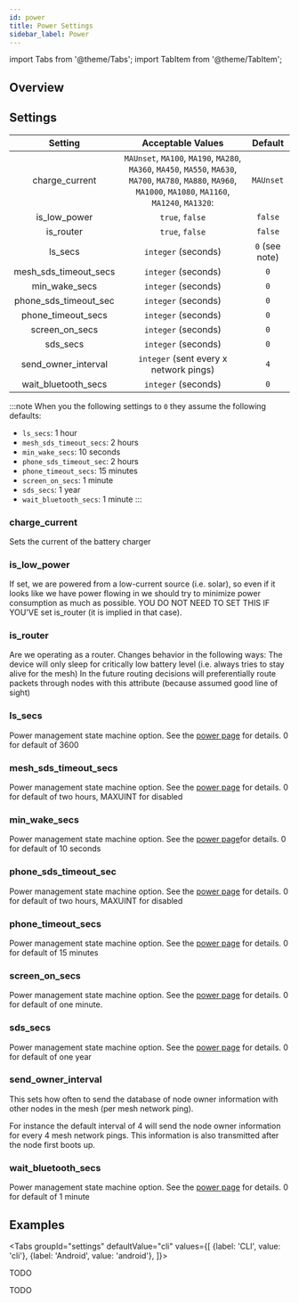 ```yaml
---
id: power
title: Power Settings
sidebar_label: Power
---
```

import Tabs from '@theme/Tabs';
import TabItem from '@theme/TabItem';


## Overview



## Settings

| Setting | Acceptable Values | Default |
| :-----: | :---------------: | :-----: |
| charge_current | `MAUnset`, `MA100`, `MA190`, `MA280`, `MA360`, `MA450`, `MA550`, `MA630`, `MA700`, `MA780`, `MA880`, `MA960`, `MA1000`, `MA1080`, `MA1160`, `MA1240`, `MA1320`: | `MAUnset` |
| is_low_power | `true`, `false` | `false` | If set, we are powered from a low-current source (i.e. solar), so even if it looks like we have power flowing in we should try to minimize power consumption as much as possible. YOU DO NOT NEED TO SET THIS IF YOU'VE set is_router (it is implied in that case). |
| is_router | `true`, `false` | `false` |
| ls_secs | `integer` (seconds) | `0` (see note) |
| mesh_sds_timeout_secs | `integer` (seconds) | `0` |
| min_wake_secs | `integer` (seconds) | `0` |
| phone_sds_timeout_sec | `integer` (seconds) | `0` | Power management state machine option. See the [power page](other/power) for details. 0 for default of two hours, MAXUINT for disabled |
| phone_timeout_secs | `integer` (seconds) | `0` |
| screen_on_secs | `integer` (seconds) | `0` |
| sds_secs | `integer` (seconds) | `0` |
| send_owner_interval | `integer` (sent every x network pings) | `4` |
| wait_bluetooth_secs | `integer` (seconds) | `0` |

:::note
When you the following settings to `0` they assume the following defaults:
- `ls_secs`: 1 hour
- `mesh_sds_timeout_secs`: 2 hours
- `min_wake_secs`: 10 seconds
- `phone_sds_timeout_sec`: 2 hours
- `phone_timeout_secs`: 15 minutes
- `screen_on_secs`: 1 minute
- `sds_secs`: 1 year
- `wait_bluetooth_secs`: 1 minute
:::

### charge_current

Sets the current of the battery charger

### is_low_power

If set, we are powered from a low-current source (i.e. solar), so even if it looks like we have power flowing in we should try to minimize power consumption as much as possible. YOU DO NOT NEED TO SET THIS IF YOU'VE set is_router (it is implied in that case).

### is_router

Are we operating as a router. Changes behavior in the following ways: The device will only sleep for critically low battery level (i.e. always tries to stay alive for the mesh) In the future routing decisions will preferentially route packets through nodes with this attribute (because assumed good line of sight)

### ls_secs

Power management state machine option. See the [power page](../other/power) for details. 0 for default of 3600

### mesh_sds_timeout_secs

Power management state machine option. See the [power page](../other/power) for details. 0 for default of two hours, MAXUINT for disabled

### min_wake_secs

Power management state machine option. See the [power page](../other/power)for details. 0 for default of 10 seconds

### phone_sds_timeout_sec

Power management state machine option. See the [power page](../other/power) for details. 0 for default of two hours, MAXUINT for disabled

### phone_timeout_secs

Power management state machine option. See the [power page](../other/power) for details. 0 for default of 15 minutes

### screen_on_secs

Power management state machine option. See the [power page](../other/power) for details. 0 for default of one minute.

### sds_secs

Power management state machine option. See the [power page](../other/power) for details. 0 for default of one year

### send_owner_interval

This sets how often to send the database of node owner information with other nodes in the mesh (per mesh network ping). 

For instance the default interval of 4 will send the node owner information for every 4 mesh network pings. This information is also transmitted after the node first boots up.

### wait_bluetooth_secs

Power management state machine option. See the [power page](../other/power) for details. 0 for default of 1 minute

## Examples

<Tabs
  groupId="settings"
  defaultValue="cli"
  values={[
    {label: 'CLI', value: 'cli'},
    {label: 'Android', value: 'android'},
  ]}>
  <TabItem value="cli">

  TODO

  </TabItem>
  <TabItem value="android">

  TODO

  </TabItem>
</Tabs>
